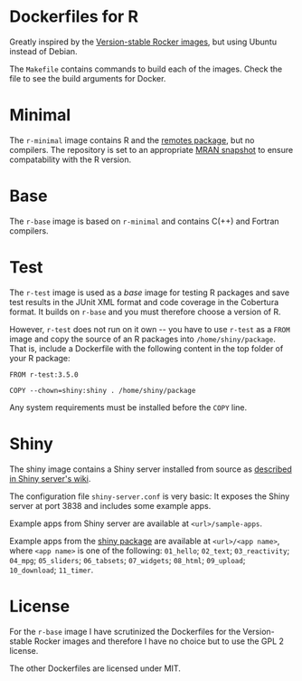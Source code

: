 Dockerfiles for R
=================

Greatly inspired by the [Version-stable Rocker images](https://github.com/rocker-org/rocker-versioned), but using Ubuntu instead of Debian.

The `Makefile` contains commands to build each of the images.
Check the file to see the build arguments for Docker.


# Minimal

The `r-minimal` image contains R and the [remotes package](https://cran.r-project.org/package=remotes), but no compilers.
The repository is set to an appropriate [MRAN snapshot](https://mran.microsoft.com/documents/rro/reproducibility#snapshot) to ensure compatability with the R version.


# Base

The `r-base` image is based on `r-minimal` and contains C(++) and Fortran compilers.


# Test

The `r-test` image is used as a *base* image for testing R packages and save test results in the JUnit XML format and code coverage in the Cobertura format. 
It builds on `r-base` and you must therefore choose a version of R.

However, `r-test` does not run on it own -- you have to use `r-test` as a `FROM` image and copy the source of an R packages into `/home/shiny/package`. That is, include a Dockerfile with the following content in the top folder of your R package:

    FROM r-test:3.5.0

    COPY --chown=shiny:shiny . /home/shiny/package

Any system requirements must be installed before the `COPY` line.


# Shiny

The shiny image contains a Shiny server installed from source as [described in Shiny server's wiki](https://github.com/rstudio/shiny-server/wiki/Building-Shiny-Server-from-Source).

The configuration file `shiny-server.conf` is very basic:
It exposes the Shiny server at port 3838 and includes some example apps.

Example apps from Shiny server are available at `<url>/sample-apps`.

Example apps from the [shiny package](https://cran.r-project.org/package=shiny) are available at `<url>/<app name>`, where `<app name>` is one of the following: 
`01_hello`; `02_text`; `03_reactivity`; `04_mpg`; `05_sliders`; `06_tabsets`; `07_widgets`; `08_html`; `09_upload`; `10_download`; `11_timer`.


# License

For the `r-base` image I have scrutinized the Dockerfiles for the Version-stable Rocker images and therefore I have no choice but to use the GPL 2 license.

The other Dockerfiles are licensed under MIT.

